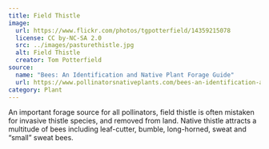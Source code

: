 ```yaml
---
title: Field Thistle
image:
  url: https://www.flickr.com/photos/tgpotterfield/14359215078
  license: CC by-NC-SA 2.0
  src: ../images/pasturethistle.jpg
  alt: Field Thistle
  creator: Tom Potterfield
source:
  name: "Bees: An Identification and Native Plant Forage Guide"
  url: https://www.pollinatorsnativeplants.com/bees-an-identification-and-native-plant-forage-guide.html
category: Plant
---
```

An important forage source for all pollinators, field thistle is often mistaken for invasive thistle species, and removed from land. Native thistle attracts a multitude of bees including leaf-cutter, bumble, long-horned, sweat and “small” sweat bees.
